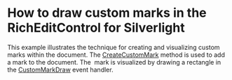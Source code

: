 # How to draw custom marks in the RichEditControl for Silverlight


This example illustrates the technique for creating and visualizing custom marks within the document. The <a href="http://help.devexpress.com/#Silverlight/DevExpressXtraRichEditAPINativeSubDocument_CreateCustomMarktopic">CreateCustomMark</a> method is used to add a mark to the document. The  mark is visualized by drawing a rectangle in the <a href="http://help.devexpress.com/#Silverlight/DevExpressXpfRichEditRichEditControl_CustomMarkDrawtopic">CustomMarkDraw</a> event handler.

<br/>


